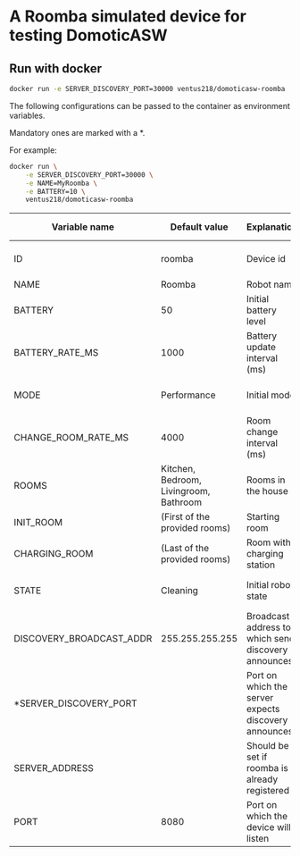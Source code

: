 # A Roomba simulated device for testing DomoticASW

## Run with docker

```sh
docker run -e SERVER_DISCOVERY_PORT=30000 ventus218/domoticasw-roomba
```

The following configurations can be passed to the container as environment variables.

Mandatory ones are marked with a \*.

For example:

```sh
docker run \
    -e SERVER_DISCOVERY_PORT=30000 \
    -e NAME=MyRoomba \
    -e BATTERY=10 \
    ventus218/domoticasw-roomba
```

| Variable name            | Default value                          | Explanation                                          | Admissible values                               |
| ------------------------ | -------------------------------------- | ---------------------------------------------------- | ----------------------------------------------- |
| ID                       | roomba                                 | Device id                                            | Any string unique in the system                 |
| NAME                     | Roomba                                 | Robot name                                           | Any string                                      |
| BATTERY                  | 50                                     | Initial battery level                                | 0–100                                           |
| BATTERY_RATE_MS          | 1000                                   | Battery update interval (ms)                         | Integers >= 0                                   |
| MODE                     | Performance                            | Initial mode                                         | Silent, Deep cleaning, Performance               |
| CHANGE_ROOM_RATE_MS      | 4000                                   | Room change interval (ms)                            | Integers >= 0                                   |
| ROOMS                    | Kitchen, Bedroom, Livingroom, Bathroom | Rooms in the house                                   | Comma-separated list of strings                 |
| INIT_ROOM                | (First of the provided rooms)          | Starting room                                        | One of the listed rooms                         |
| CHARGING_ROOM            | (Last of the provided rooms)           | Room with charging station                           | One of the listed rooms                         |
| STATE                    | Cleaning                               | Initial robot state                                  | Cleaning, Charging, GoingCharging               |
| DISCOVERY_BROADCAST_ADDR | 255.255.255.255                        | Broadcast address to which send discovery announces  | Any valid broadcast address (ex: 192.168.1.255) |
| \*SERVER_DISCOVERY_PORT  |                                        | Port on which the server expects discovery announces | Any valid port                                  |
| SERVER_ADDRESS           |                                        | Should be set if roomba is already registered        | \<host>:\<port>                                 |
| PORT                     | 8080                                   | Port on which the device will listen                 | Any valid port                                  |
